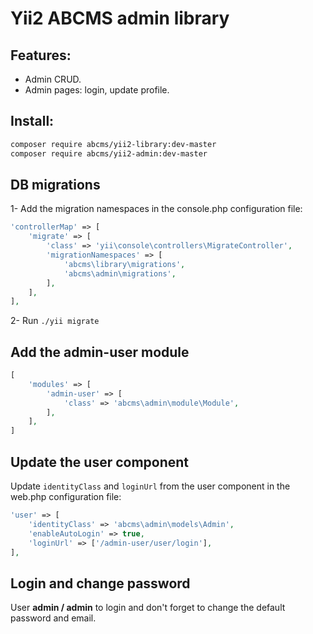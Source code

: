 # Yii2 ABCMS admin library

## Features:
* Admin CRUD.
* Admin pages: login, update profile.

## Install:
```bash
composer require abcms/yii2-library:dev-master
composer require abcms/yii2-admin:dev-master
```

## DB migrations
1- Add the migration namespaces in the console.php configuration file:
```php
'controllerMap' => [
    'migrate' => [
        'class' => 'yii\console\controllers\MigrateController',
        'migrationNamespaces' => [
            'abcms\library\migrations',
            'abcms\admin\migrations',
        ],
    ],
],
```

2- Run `./yii migrate`

## Add the admin-user module
```php
[
    'modules' => [
        'admin-user' => [
            'class' => 'abcms\admin\module\Module',
        ],
    ],
]
```

## Update the user component
Update `identityClass` and `loginUrl` from the user component in the web.php configuration file:
```php
'user' => [
    'identityClass' => 'abcms\admin\models\Admin',
    'enableAutoLogin' => true,
    'loginUrl' => ['/admin-user/user/login'],
],
```

## Login and change password
User **admin / admin** to login and don't forget to change the default password and email.